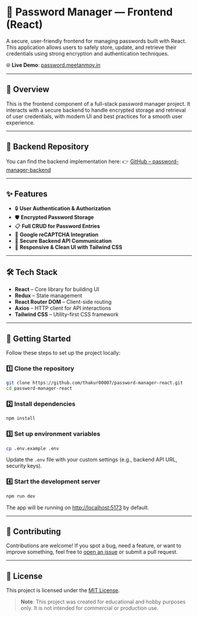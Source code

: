 # 🔐 Password Manager — Frontend (React)

A secure, user-friendly frontend for managing passwords built with React. This application allows users to safely store, update, and retrieve their credentials using strong encryption and authentication techniques.

🌐 **Live Demo**: [password.meetanmoy.in](https://password.meetanmoy.in/)

---

## 🧠 Overview

This is the frontend component of a full-stack password manager project. It interacts with a secure backend to handle encrypted storage and retrieval of user credentials, with modern UI and best practices for a smooth user experience.

---

## 🔗 Backend Repository

You can find the backend implementation here:
👉 [GitHub – password-manager-backend](https://github.com/thakur00007/password-manager/)

---

## ✨ Features

* 🔒 **User Authentication & Authorization**
* 🛡️ **Encrypted Password Storage**
* 📋 **Full CRUD for Password Entries**
* 🤖 **Google reCAPTCHA Integration**
* 💾 **Secure Backend API Communication**
* 📱 **Responsive & Clean UI with Tailwind CSS**

---

## 🛠️ Tech Stack

* **React** – Core library for building UI
* **Redux** – State management
* **React Router DOM** – Client-side routing
* **Axios** – HTTP client for API interactions
* **Tailwind CSS** – Utility-first CSS framework

---

## 🚀 Getting Started

Follow these steps to set up the project locally:

### 1️⃣ Clone the repository

```bash
git clone https://github.com/thakur00007/password-manager-react.git
cd password-manager-react
```

### 2️⃣ Install dependencies

```bash
npm install
```

### 3️⃣ Set up environment variables

```bash
cp .env.example .env
```

Update the `.env` file with your custom settings (e.g., backend API URL, security keys).

### 4️⃣ Start the development server

```bash
npm run dev
```

The app will be running on [http://localhost:5173](http://localhost:5173) by default.

---

## 🤝 Contributing

Contributions are welcome!
If you spot a bug, need a feature, or want to improve something, feel free to [open an issue](https://github.com/thakur00007/password-manager-react/issues) or submit a pull request.

---

## 📄 License

This project is licensed under the [MIT License](LICENSE).

> **Note**: This project was created for educational and hobby purposes only. It is not intended for commercial or production use.
